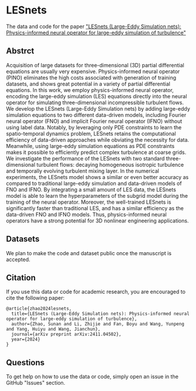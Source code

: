 # LESnets

The data and code for the paper ["LESnets (Large-Eddy Simulation nets): Physics-informed neural operator for large-eddy simulation of turbulence"](https://arxiv.org/abs/2412.18840)

## Abstrct

Acquisition of large datasets for three-dimensional (3D) partial differential equations are usually very expensive. Physics-informed neural operator (PINO) eliminates the high costs associated with generation of training datasets, and shows great potential in a variety of partial differential equations. In this work, we employ physics-informed neural operator, encoding the large-eddy simulation (LES) equations directly into the neural operator for simulating three-dimensional incompressible turbulent flows. We develop the LESnets (Large-Eddy Simulation nets) by adding large-eddy simulation equations to two different data-driven models, including Fourier neural operator (FNO) and implicit Fourier neural operator (IFNO) without using label data. Notably, by leveraging only PDE constraints to learn the spatio-temporal dynamics problem, LESnets retains the computational efficiency of data-driven approaches while obviating the necessity for data. Meanwhile, using large-eddy simulation equations as PDE constraints makes it possible to efficiently predict complex turbulence at coarse grids. We investigate the performance of the LESnets with two standard three-dimensional turbulent flows: decaying homogeneous isotropic turbulence and temporally evolving turbulent mixing layer. In the numerical experiments, the LESnets model shows a similar or even better accuracy as compared to traditional large-eddy simulation and data-driven models of FNO and IFNO. By integrating a small amount of LES data, the LESnets model is able to learn the hyperparameters of the subgrid model during the training of the neural operator. Moreover, the well-trained LESnets is significantly faster than traditional LES, and has a similar efficiency as the data-driven FNO and IFNO models. Thus, physics-informed neural operators have a strong potential for 3D nonlinear engineering applications.

## Datasets

We plan to make the code and dataset public once the manuscript is accepted. 


## Citation

If you use this data or code for academic research, you are encouraged to cite the following paper:

```
@article{zhao2024lesnets,
  title={LESnets (Large-Eddy Simulation nets): Physics-informed neural operator for large-eddy simulation of turbulence},
  author={Zhao, Sunan and Li, Zhijie and Fan, Boyu and Wang, Yunpeng and Yang, Huiyu and Wang, Jianchun},
  journal={arXiv preprint arXiv:2411.04502},
  year={2024}
}
```
## Questions

To get help on how to use the data or code, simply open an issue in the GitHub "Issues" section.

